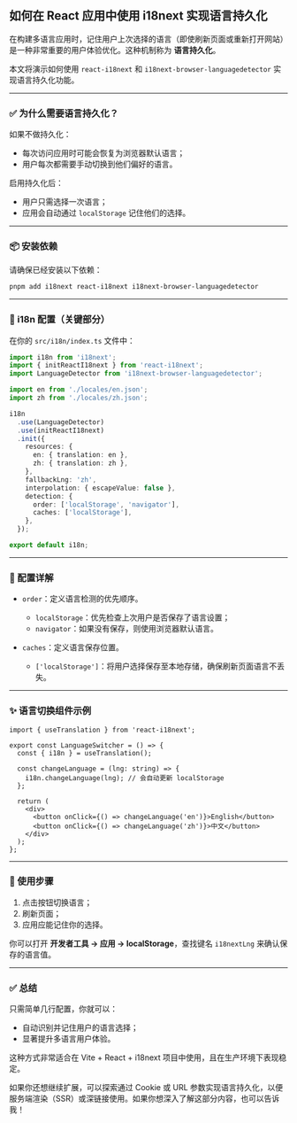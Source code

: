 ## 如何在 React 应用中使用 i18next 实现语言持久化

在构建多语言应用时，记住用户上次选择的语言（即使刷新页面或重新打开网站）是一种非常重要的用户体验优化。这种机制称为 **语言持久化**。

本文将演示如何使用 `react-i18next` 和 `i18next-browser-languagedetector` 实现语言持久化功能。

---

### ✅ 为什么需要语言持久化？

如果不做持久化：

* 每次访问应用时可能会恢复为浏览器默认语言；
* 用户每次都需要手动切换到他们偏好的语言。

启用持久化后：

* 用户只需选择一次语言；
* 应用会自动通过 `localStorage` 记住他们的选择。

---

### 📦 安装依赖

请确保已经安装以下依赖：

```bash
pnpm add i18next react-i18next i18next-browser-languagedetector
```

---

### 🔧 i18n 配置（关键部分）

在你的 `src/i18n/index.ts` 文件中：

```ts
import i18n from 'i18next';
import { initReactI18next } from 'react-i18next';
import LanguageDetector from 'i18next-browser-languagedetector';

import en from './locales/en.json';
import zh from './locales/zh.json';

i18n
  .use(LanguageDetector)
  .use(initReactI18next)
  .init({
    resources: {
      en: { translation: en },
      zh: { translation: zh },
    },
    fallbackLng: 'zh',
    interpolation: { escapeValue: false },
    detection: {
      order: ['localStorage', 'navigator'],
      caches: ['localStorage'],
    },
  });

export default i18n;
```

---

### 🧠 配置详解

* `order`：定义语言检测的优先顺序。

  * `localStorage`：优先检查上次用户是否保存了语言设置；
  * `navigator`：如果没有保存，则使用浏览器默认语言。

* `caches`：定义语言保存位置。

  * `['localStorage']`：将用户选择保存至本地存储，确保刷新页面语言不丢失。

---

### ✨ 语言切换组件示例

```tsx
import { useTranslation } from 'react-i18next';

export const LanguageSwitcher = () => {
  const { i18n } = useTranslation();

  const changeLanguage = (lng: string) => {
    i18n.changeLanguage(lng); // 会自动更新 localStorage
  };

  return (
    <div>
      <button onClick={() => changeLanguage('en')}>English</button>
      <button onClick={() => changeLanguage('zh')}>中文</button>
    </div>
  );
};
```

---

### 🔄 使用步骤

1. 点击按钮切换语言；
2. 刷新页面；
3. 应用应能记住你的选择。

你可以打开 **开发者工具 → 应用 → localStorage**，查找键名 `i18nextLng` 来确认保存的语言值。

---

### ✅ 总结

只需简单几行配置，你就可以：

* 自动识别并记住用户的语言选择；
* 显著提升多语言用户体验。

这种方式非常适合在 Vite + React + i18next 项目中使用，且在生产环境下表现稳定。

如果你还想继续扩展，可以探索通过 Cookie 或 URL 参数实现语言持久化，以便服务端渲染（SSR）或深链接使用。如果你想深入了解这部分内容，也可以告诉我！
